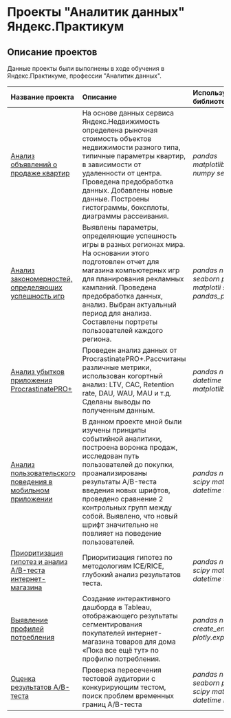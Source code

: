 # Проекты "Аналитик данных" Яндекс.Практикум

## Описание проектов

Данные проекты были выполнены в ходе обучения в Яндекс.Практикуме, профессии "Аналитик данных".

| Название проекта | Описание | Используемые библиотеки | 
| :---------------------- | :---------------------- | :---------------------- |
| [Анализ объявлений о продаже квартир](https://github.com/NatSergeevich/First_example/tree/EDA/Real_estate) | На основе данных сервиса Яндекс.Недвижимость определена рыночная стоимость объектов недвижимости разного типа, типичные параметры квартир, в зависимости от удаленности от центра. Проведена предобработка данных. Добавлены новые данные. Построены гистограммы, боксплоты, диаграммы рассеивания.| *pandas* *matplotlib.pyplot* *numpy* *seaborn*  |
| [Анализ закономерностей, определяющих успешность игр](https://github.com/NatSergeevich/First_example/tree/EDA/Games) |Выявлены параметры, определяющие успешность игры в разных регионах мира. На основании этого подготовлен отчет для магазина компьютерных игр для планирования рекламных кампаний. Проведена предобработка данных, анализ. Выбран актуальный период для анализа. Составлены портреты пользователей каждого региона.| *pandas* *numpy* *seaborn* *plotly*  *matplotli* *scipy* *pandas_profiling*| 
| [Анализ убытков приложения ProcrastinatePRO+](https://github.com/NatSergeevich/First_example/tree/EDA/Business_analysis) | Проведен анализ данных от ProcrastinatePRO+.Рассчитаны различные метрики, использован когортный анализ: LTV, CAC, Retention rate, DAU, WAU, MAU и т.д. Сделаны выводы по полученным данным.| *pandas* *numpy* *datetime* *matplotlib.pyplot* | 
| [Анализ пользовательского поведения в мобильном приложении](https://github.com/NatSergeevich/First_example/tree/EDA/AAB-test%20and%20analysis) | В данном проекте мной были изучены принципы событийной аналитики, построена воронка продаж, исследован путь пользователей до покупки, проанализированы результаты A/B-теста введения новых шрифтов, проведено сравнение 2 контрольных групп между собой. Выявлено, что новый шрифт значительно не повлияет на поведение пользователей.| *pandas* *numpy* *scipy* *matplotlib* *datetime* *time*| 
| [Приоритизация гипотез и анализ A/B-теста интернет-магазина](https://github.com/NatSergeevich/First_example/blob/EDA/AB-test%20and%20prioritization/12_ads.ipynb) | Приоритизация гипотез по методологиям ICE/RICE, глубокий анализ результатов теста.| *pandas* *numpy* *scipy* *matplotlib* *datetime* *time*| 
| [Выявление профилей потребления](https://github.com/NatSergeevich/First_example/tree/EDA/E-commerce) | Создание интерактивного дашборда в Tableau, отображающего результаты сегментирования покупателей интернет-магазина товаров для дома «Пока все ещё тут» по профилю потребления.| *pandas* *numpy* *create_engine* *plotly.express* | 
| [Оценка результатов A/B-теста](https://github.com/NatSergeevich/First_example/tree/EDA/final_AB) | Проверка пересечения тестовой аудитории с конкурирующим тестом, поиск проблем временных границ A/B-теста| *pandas* *numpy* *seaborn* *plotly* *scipy* *matplotlib* *datetime* *math*| 


